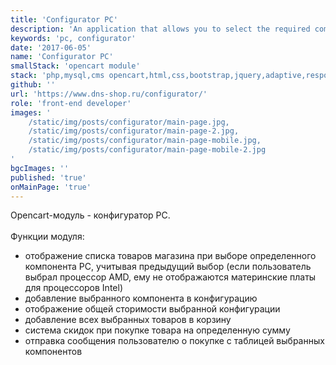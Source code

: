 ```yaml
---
title: 'Configurator PC'
description: 'An application that allows you to select the required computer configuration when choosing certain components.'
keywords: 'pc, configurator'
date: '2017-06-05'
name: 'Configurator PC'
smallStack: 'opencart module'
stack: 'php,mysql,cms opencart,html,css,bootstrap,jquery,adaptive,responsive,github,git'
github: ''
url: 'https://www.dns-shop.ru/configurator/'
role: 'front-end developer'
images: '
    /static/img/posts/configurator/main-page.jpg,
    /static/img/posts/configurator/main-page-2.jpg,
    /static/img/posts/configurator/main-page-mobile.jpg,
    /static/img/posts/configurator/main-page-mobile-2.jpg
'
bgcImages: ''
published: 'true'
onMainPage: 'true'
---
```

Opencart-модуль - конфигуратор PC.
<br>
<br>
Функции модуля:
- отображение списка товаров магазина при выборе определенного компонента PC, учитывая предыдущий выбор
(если пользователь выбрал процессор AMD, ему не отображаются материнские платы для процессоров Intel)
- добавление выбранного компонента в конфигурацию
- отображение общей сторимости выбранной конфигурации 
- добавление всех выбранных товаров в корзину
- система скидок при покупке товара на определенную сумму
- отправка сообщения пользователю о покупке с таблицей выбранных компонентов
